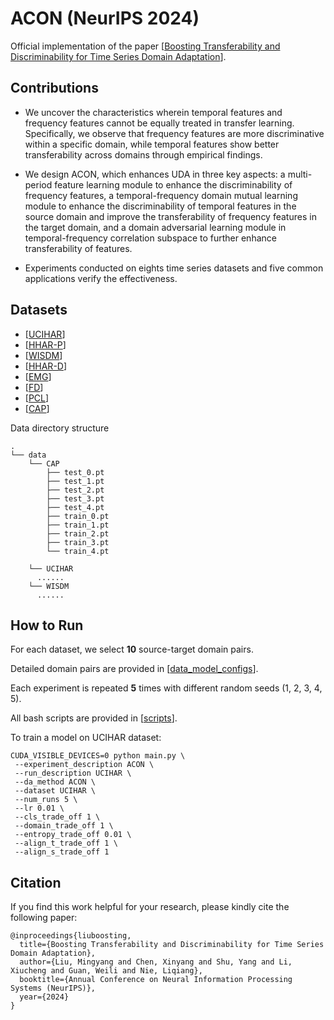 # ACON (NeurIPS 2024)
Official implementation of the paper [[Boosting Transferability and Discriminability for Time Series Domain Adaptation](https://openreview.net/pdf?id=cIBSsXowMr)].

## Contributions
- We uncover the characteristics wherein temporal features and frequency features cannot be equally treated in transfer learning. Specifically, we observe that frequency features are more discriminative within a specific domain, while temporal features show better transferability across domains through empirical findings.

- We design ACON, which enhances UDA in three key aspects: a multi-period feature learning module to enhance the discriminability of frequency features, a temporal-frequency domain mutual learning module to enhance the discriminability of temporal features in the source domain and improve the transferability of frequency features in the target domain, and a domain adversarial learning module in temporal-frequency correlation subspace to further enhance transferability of features.

- Experiments conducted on eights time series datasets and five common applications verify the effectiveness.

## Datasets
- [[UCIHAR](https://researchdata.ntu.edu.sg/dataset.xhtml?persistentId=doi:10.21979/N9/0SYHTZ)]
- [[HHAR-P](https://researchdata.ntu.edu.sg/dataset.xhtml?persistentId=doi:10.21979/N9/OWDFXO)]
- [[WISDM](https://researchdata.ntu.edu.sg/dataset.xhtml?persistentId=doi:10.21979/N9/KJWE5B)]
- [[HHAR-D](https://woods-benchmarks.github.io/hhar.html)]
- [[EMG](https://github.com/microsoft/robustlearn/tree/main/diversify)]
- [[FD](https://researchdata.ntu.edu.sg/dataset.xhtml?persistentId=doi:10.21979/N9/PU85XN)]
- [[PCL](https://woods-benchmarks.github.io/pcl.html)]
- [[CAP](https://woods-benchmarks.github.io/cap.html)]

Data directory structure
```
.
└── data
    └── CAP
        ├── test_0.pt
        ├── test_1.pt
        ├── test_2.pt
        ├── test_3.pt
        ├── test_4.pt
        ├── train_0.pt
        ├── train_1.pt
        ├── train_2.pt
        ├── train_3.pt
        └── train_4.pt
    
    └── UCIHAR
      ......
    └── WISDM
      ......
```

## How to Run
For each dataset, we select **10** source-target domain pairs. 

Detailed domain pairs are provided in [[data_model_configs](https://github.com/mingyangliu1024/ACON/blob/main/configs/data_model_configs.py)]. 

Each experiment is repeated **5** times with different random seeds (1, 2, 3, 4, 5).

All bash scripts are provided in [[scripts](https://github.com/mingyangliu1024/ACON/tree/main/scripts)].

To train a model on UCIHAR dataset:
```
CUDA_VISIBLE_DEVICES=0 python main.py \
 --experiment_description ACON \
 --run_description UCIHAR \
 --da_method ACON \
 --dataset UCIHAR \
 --num_runs 5 \
 --lr 0.01 \
 --cls_trade_off 1 \
 --domain_trade_off 1 \
 --entropy_trade_off 0.01 \
 --align_t_trade_off 1 \
 --align_s_trade_off 1
```



## Citation
If you find this work helpful for your research, please kindly cite the following paper:
```
@inproceedings{liuboosting,
  title={Boosting Transferability and Discriminability for Time Series Domain Adaptation},
  author={Liu, Mingyang and Chen, Xinyang and Shu, Yang and Li, Xiucheng and Guan, Weili and Nie, Liqiang},
  booktitle={Annual Conference on Neural Information Processing Systems (NeurIPS)},
  year={2024}
}
```